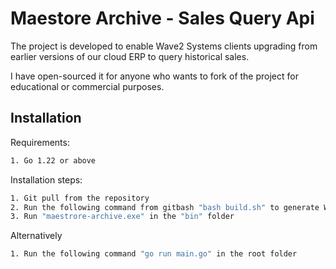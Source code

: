 # Maestore Archive - Sales Query Api

The project is developed to enable Wave2 Systems clients upgrading from earlier versions of
our cloud ERP to query historical sales.

I have open-sourced it for anyone who wants to fork of the project for educational
or commercial purposes.

## Installation

Requirements:

```sh
1. Go 1.22 or above
```

Installation steps:

```sh
1. Git pull from the repository
2. Run the following command from gitbash "bash build.sh" to generate Windows OS binary
3. Run "maestrore-archive.exe" in the "bin" folder
```

Alternatively

```sh
1. Run the following command "go run main.go" in the root folder
```
